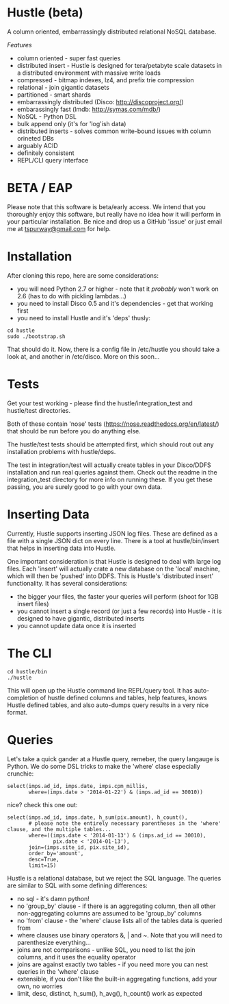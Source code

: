Hustle (beta)
=============

A column oriented, embarrassingly distributed relational NoSQL database.

*Features*

* column oriented - super fast queries
* distributed insert - Hustle is designed for tera/petabyte scale datasets in a distributed environment with massive write loads
* compressed - bitmap indexes, lz4, and prefix trie compression
* relational - join gigantic datasets
* partitioned - smart shards
* embarrassingly distributed (Disco: http://discoproject.org/)
* embarassingly fast (lmdb:  http://symas.com/mdb/)
* NoSQL - Python DSL
* bulk append only (it's for 'log'ish data)
* distributed inserts - solves common write-bound issues with column orineted DBs
* arguably ACID
* definitely consistent
* REPL/CLI query interface

BETA / EAP
==========

Please note that this software is beta/early access.  We intend that you thoroughly enjoy this software, but really have no idea how it will perform in your particular installation.  Be nice and drop us a GitHub 'issue' or just email me at tspurway@gmail.com for help.

Installation
============

After cloning this repo, here are some considerations:

* you will need Python 2.7 or higher - note that it *probably* won't work on 2.6 (has to do with pickling lambdas...)
* you need to install Disco 0.5 and it's dependencies - get that working first
* you need to install Hustle and it's 'deps' thusly:

```
cd hustle
sudo ./bootstrap.sh
```

That should do it.  Now, there is a config file in /etc/hustle you should take a look at, and another in /etc/disco.  More on this soon...

Tests
=====

Get your test working - please find the hustle/integration_test and hustle/test directories.

Both of these  contain 'nose' tests (https://nose.readthedocs.org/en/latest/) that should be run before you do anything else.

The hustle/test tests should be attempted first, which should rout out any installation problems with hustle/deps.

The test in integration/test will actually create tables in your Disco/DDFS installation and run real queries against them.  Check out the readme in the integration_test directory for more info on running these.  If you get these passing, you are surely good to go with your own data.


Inserting Data
==============

Currently, Hustle supports inserting JSON log files.  These are defined as a file with a single JSON dict on every line.  There is a tool at hustle/bin/insert that helps in inserting data into Hustle.

One important consideration is that Hustle is designed to deal with large log files.  Each 'insert' will actually crate a new database on the 'local' machine, which will then be 'pushed' into DDFS.  This is Hustle's 'distributed insert' functionality.  It has several considerations:

*  the bigger your files, the faster your queries will perform (shoot for 1GB insert files)
*  you cannot insert a single record (or just a few records) into Hustle - it is designed to have gigantic, distributed inserts
*  you cannot update data once it is inserted


The CLI
=======

```
cd hustle/bin
./hustle
```

This will open up the Hustle command line REPL/query tool.  It has auto-completion of hustle defined columns and tables, help features, knows Hustle defined tables, and also auto-dumps query results in a very nice format.


Queries
=======

Let's take a quick gander at a Hustle query, remeber, the query langauge is Python.  We do some DSL tricks to make the 'where' clase especially crunchie:

```
select(imps.ad_id, imps.date, imps.cpm_millis,
       where=(imps.date > '2014-01-22') & (imps.ad_id == 30010))
```

nice?  check this one out:

```
select(imps.ad_id, imps.date, h_sum(pix.amount), h_count(),
       # please note the entirely necessary parentheses in the 'where' clause, and the multiple tables...
       where=((imps.date < '2014-01-13') & (imps.ad_id == 30010),
               pix.date < '2014-01-13'),
       join=(imps.site_id, pix.site_id),
       order_by='amount',
       desc=True,
       limit=15)
```

Hustle is a relational database, but we reject the SQL language.  The queries are similar to SQL with some defining differences:

* no sql - it's damn python!
* no 'group_by' clause - if there is an aggregating column, then all other non-aggregating columns are assumed to be 'group_by' columns
* no 'from' clause - the 'where' clause lists all of the tables data is queried from
* where clauses use binary operators &, | and ~.  Note that you will need to parenthesize everything...
* joins are not comparisons - unlike SQL, you need to list the join columns, and it uses the equality operator
* joins are against exactly two tables - if you need more you can nest queries in the 'where' clause
* extensible, if you don't like the built-in aggregating functions, add your own, no worries
* limit, desc, distinct, h_sum(), h_avg(), h_count() work as expected



